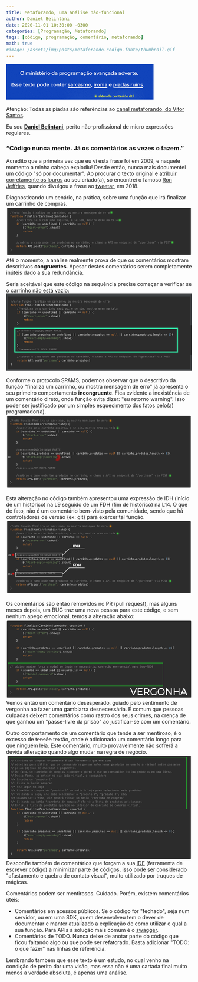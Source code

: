 ```yaml
---
title: Metaforando, uma análise não-funcional
author: Daniel Belintani
date: 2020-11-01 10:30:00 -0300
categories: [Programação, Metaforando]
tags: [código, programação, comentário, metaforando]
math: true
#image: /assets/img/posts/metaforando-codigo-fonte/thumbnail.gif
---
```

![Alt View](/assets/img/posts/metaforando-codigo-fonte/ministerio-prog-avancada.gif)

Atenção: Todas as piadas são referências ao [canal metaforando, do Vitor Santos](https://www.youtube.com/channel/UCh7TUTXojlE8vRtb-EnuDzw).

Eu sou [**Daniel Belintani**](https://belintani.com/), perito não-profissional de micro expressões regulares.

### “Código nunca mente. Já os comentários as vezes o fazem.”

Acredito que a primeira vez que eu vi esta frase foi em 2009, e naquele momento a minha cabeça explodiu! Desde então, nunca mais documentei um código "só por documentar". Ao procurar o texto original e [atribuir corretamente os louros](https://ciberduvidas.iscte-iul.pt/consultorio/perguntas/a-expressao-ficar-com-os-louros/28930) ao seu criado(a), só encontrei o famoso [Ron Jeffries](https://en.wikipedia.org/wiki/Ron_Jeffries), quando divulgou a frase ao [tweetar](https://twitter.com/ronjeffries/status/949400218092687361), em 2018.

Diagnosticando um cenário, na prática, sobre uma função que irá finalizar um carrinho de compras.
![Alt View](/assets/img/posts/metaforando-codigo-fonte/congruentes.png)
Até o momento, a análise realmente prova de que os comentários mostram descritivos **congruentes**. Apesar destes comentários serem completamente inúteis dado a sua redundância.

Seria aceitável que este código na sequência precise começar a verificar se o carrinho não está vazio:
![Alt View](/assets/img/posts/metaforando-codigo-fonte/alteracao-1.png)

Conforme o protocolo SPAMS, podemos observar que o descritivo da função "finaliza um carrinho, ou mostra mensagem de erro" já apresenta o seu primeiro comportamento **incongruente**. Fica evidente a inexistência de um comentário direto, onde  função evita dizer: "eu retorno warning". Isso poder ser justificado por um simples esquecimento dos fatos pelo(a) programador(a).  
![Alt View](/assets/img/posts/metaforando-codigo-fonte/nao-responder-diretamente.png)

Esta alteração no código também apresentou uma expressão de IDH (início de um histórico) na L9 seguido de um FDH (fim de histórico) na L14. O que de fato, não é um comentário bem-visto pela comunidade, sendo que há controladores de versão (ex: git) para exercer tal função.
![Alt View](/assets/img/posts/metaforando-codigo-fonte/idh-fdh.png)

Os comentários são então removidos no PR (pull request), mas alguns meses depois, um BUG traz uma nova pessoa para este código, e sem nenhum apego emocional, temos a alteração abaixo:
![Alt View](/assets/img/posts/metaforando-codigo-fonte/vergonha.png)
Vemos então um comentário desesperado, guiado pelo sentimento de vergonha ao fazer uma gambiarra desnecessária. É comum que pessoas culpadas deixem comentários como rastro dos seus crimes, na crença de que ganhou um "passe-livre da prisão" ao justificar-se com um comentário.

Outro comportamento de um comentário que tende a ser mentiroso, é o excesso de ~~tensão~~ textão, onde é adicionado um comentário longo para que ninguém leia. Este comentário, muito provavelmente não sofrerá a devida alteração quando algo mudar na regra de negócio.
![Alt View](/assets/img/posts/metaforando-codigo-fonte/textao.png)
Desconfie também de comentários que forçam a sua [IDE](https://www.redhat.com/pt-br/topics/middleware/what-is-ide) (ferramenta de escrever código) a minimizar parte de códigos, isso pode ser considerado "afastamento e quebra de contato visual", muito utilizado por truques de mágicas.

Comentários podem ser mentirosos. Cuidado. Porém, existem comentários úteis:
- Comentários em acessos públicos. Se o código for "fechado", seja num servidor, ou em uma SDK, quem desenvolveu tem o dever de documentar e manter atualizado a explicação de como utilizar e qual a sua função. Para APIs a solução mais comum é o [swagger](https://swagger.io/).
- Comentários de TODO. Nunca deixe de anotar parte do código que ficou faltando algo ou que pode ser refatorado. Basta adicionar "TODO: o que fazer" nas linhas de referência.

Lembrando também que esse texto é um estudo, no qual venho na condição de perito dar uma visão, mas essa não é uma cartada final muito menos a verdade absoluta, é apenas uma análise.
